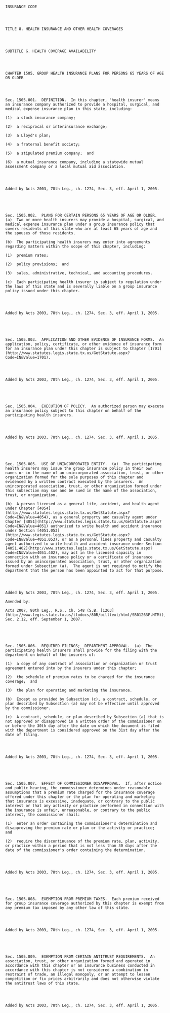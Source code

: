 ﻿
    
    
    	
    					
    
    
    INSURANCE CODE
    
      
    
    
    TITLE 8. HEALTH INSURANCE AND OTHER HEALTH COVERAGES
    
      
    
    
    SUBTITLE G. HEALTH COVERAGE AVAILABILITY
    
      
    
    
    CHAPTER 1505. GROUP HEALTH INSURANCE PLANS FOR PERSONS 65 YEARS OF AGE OR OLDER
    
      
    
    
    Sec. 1505.001.  DEFINITION.  In this chapter, "health insurer" means an insurance company authorized to provide a hospital, surgical, and medical expense insurance plan in this state, including:
    
    (1)  a stock insurance company;
    
    (2)  a reciprocal or interinsurance exchange;
    
    (3)  a Lloyd's plan;
    
    (4)  a fraternal benefit society;
    
    (5)  a stipulated premium company;  and
    
    (6)  a mutual insurance company, including a statewide mutual assessment company or a local mutual aid association.
    
    
    
    
    Added by Acts 2003, 78th Leg., ch. 1274, Sec. 3, eff. April 1, 2005.
    
    
    
    
    
    Sec. 1505.002.  PLANS FOR CERTAIN PERSONS 65 YEARS OF AGE OR OLDER.  (a)  Two or more health insurers may provide a hospital, surgical, and medical expense insurance plan under a group insurance policy that covers residents of this state who are at least 65 years of age and the spouses of those residents.
    
    (b)  The participating health insurers may enter into agreements regarding matters within the scope of this chapter, including:
    
    (1)  premium rates;
    
    (2)  policy provisions;  and
    
    (3)  sales, administrative, technical, and accounting procedures.
    
    (c)  Each participating health insurer is subject to regulation under the laws of this state and is severally liable on a group insurance policy issued under this chapter.
    
    
    
    
    Added by Acts 2003, 78th Leg., ch. 1274, Sec. 3, eff. April 1, 2005.
    
    
    
    
    
    Sec. 1505.003.  APPLICATION AND OTHER EVIDENCE OF INSURANCE FORMS.  An application, policy, certificate, or other evidence of insurance form for an insurance plan under this chapter is subject to Chapter [1701](http://www.statutes.legis.state.tx.us/GetStatute.aspx?Code=IN&Value=1701).
    
    
    
    
    Added by Acts 2003, 78th Leg., ch. 1274, Sec. 3, eff. April 1, 2005.
    
    
    
    
    
    Sec. 1505.004.  EXECUTION OF POLICY.  An authorized person may execute an insurance policy subject to this chapter on behalf of the participating health insurers.
    
    
    
    
    Added by Acts 2003, 78th Leg., ch. 1274, Sec. 3, eff. April 1, 2005.
    
    
    
    
    
    Sec. 1505.005.  USE OF UNINCORPORATED ENTITY.  (a)  The participating health insurers may issue the group insurance policy in their own names or in the name of an unincorporated association, trust, or other organization formed for the sole purposes of this chapter and evidenced by a written contract executed by the insurers.  An unincorporated association, trust, or other organization formed under this subsection may sue and be sued in the name of the association, trust, or organization.
    
    (b)  A person licensed as a general life, accident, and health agent under Chapter [4054](http://www.statutes.legis.state.tx.us/GetStatute.aspx?Code=IN&Value=4054), as a general property and casualty agent under Chapter [4051](http://www.statutes.legis.state.tx.us/GetStatute.aspx?Code=IN&Value=4051) authorized to write health and accident insurance under Section [4051.053](http://www.statutes.legis.state.tx.us/GetStatute.aspx?Code=IN&Value=4051.053), or as a personal lines property and casualty agent authorized to write health and accident insurance under Section [4051.402](http://www.statutes.legis.state.tx.us/GetStatute.aspx?Code=IN&Value=4051.402), may act in the licensed capacity in connection with an insurance policy or a certificate of insurance issued by an unincorporated association, trust, or other organization formed under Subsection (a).  The agent is not required to notify the department that the person has been appointed to act for that purpose.
    
    
    
    
    Added by Acts 2003, 78th Leg., ch. 1274, Sec. 3, eff. April 1, 2005.
    
    Amended by: 
    
    Acts 2007, 80th Leg., R.S., Ch. 548 (S.B. [1263](http://www.legis.state.tx.us/tlodocs/80R/billtext/html/SB01263F.HTM)), Sec. 2.12, eff. September 1, 2007.
    
    
    
    
    
    Sec. 1505.006.  REQUIRED FILINGS;  DEPARTMENT APPROVAL.  (a)  The participating health insurers shall provide for the filing with the department on behalf of the insurers of:
    
    (1)  a copy of any contract of association or organization or trust agreement entered into by the insurers under this chapter;
    
    (2)  the schedule of premium rates to be charged for the insurance coverage;  and
    
    (3)  the plan for operating and marketing the insurance.
    
    (b)  Except as provided by Subsection (c), a contract, schedule, or plan described by Subsection (a) may not be effective until approved by the commissioner.
    
    (c)  A contract, schedule, or plan described by Subsection (a) that is not approved or disapproved in a written order of the commissioner on or before the 30th day after the date on which the document is filed with the department is considered approved on the 31st day after the date of filing.
    
    
    
    
    Added by Acts 2003, 78th Leg., ch. 1274, Sec. 3, eff. April 1, 2005.
    
    
    
    
    
    Sec. 1505.007.  EFFECT OF COMMISSIONER DISAPPROVAL.  If, after notice and public hearing, the commissioner determines under reasonable assumptions that a premium rate charged for the insurance coverage offered under this chapter or the plan for operating and marketing that insurance is excessive, inadequate, or contrary to the public interest or that any activity or practice performed in connection with the insurance is unfair, unreasonable, or contrary to the public interest, the commissioner shall:
    
    (1)  enter an order containing the commissioner's determination and disapproving the premium rate or plan or the activity or practice;  and
    
    (2)  require the discontinuance of the premium rate, plan, activity, or practice within a period that is not less than 30 days after the date of the commissioner's order containing the determination.
    
    
    
    
    Added by Acts 2003, 78th Leg., ch. 1274, Sec. 3, eff. April 1, 2005.
    
    
    
    
    
    Sec. 1505.008.  EXEMPTION FROM PREMIUM TAXES.  Each premium received for group insurance coverage authorized by this chapter is exempt from any premium tax imposed by any other law of this state.
    
    
    
    
    Added by Acts 2003, 78th Leg., ch. 1274, Sec. 3, eff. April 1, 2005.
    
    
    
    
    
    Sec. 1505.009.  EXEMPTION FROM CERTAIN ANTITRUST REQUIREMENTS.  An association, trust, or other organization formed and operated in accordance with this chapter or an insurance business conducted in accordance with this chapter is not considered a combination in restraint of trade, an illegal monopoly, or an attempt to lessen competition or fix prices arbitrarily and does not otherwise violate the antitrust laws of this state.
    
    
    
    
    Added by Acts 2003, 78th Leg., ch. 1274, Sec. 3, eff. April 1, 2005.
    
    
    
    
    				
